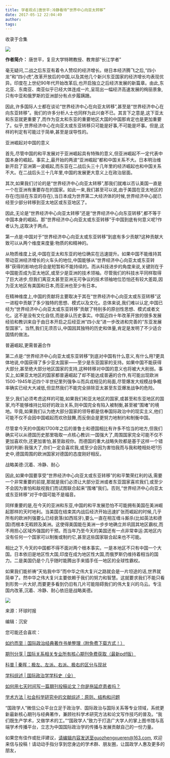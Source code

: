 ```yaml
---
title: 学者观点|唐世平:冷静看待“世界中心向亚太转移”
date: 2017-05-12 22:04:49
author: 
tags: 
---
```



收录于合集

![](/images/4312/2.png)

  

**作者简介：** 唐世平，复旦大学特聘教授、教育部“长江学者”

  

毫无疑问,二战之后东亚有着令人赞叹的经济增长。继日本经济腾飞之后,“四小龙”和“四小虎”,改革开放后的中国,以及其他几个新兴东亚国家的经济增长均表现优异。印度在上世纪90年代开始改革后,也开启独立之后经济发展的新篇章。由此,东北亚、东南亚、南亚似乎已经大体连成一片,呈现出一幅经济高速发展的绚丽景象,只有中亚和俄罗斯的亚洲部分有点步履蹒跚。

因此,许多国际人士都在谈论“世界经济中心在向亚太转移”,甚至是“世界经济中心在向东亚转移”。我们的许多分析人士也同样为此兴奋不已。其言下之意是,这下亚太和东亚就更重要了,而作为亚太和东亚的重要地区大国的中国那肯定也是更加重要了。似乎,世界经济中心在向亚太或东亚转移只可能是好事,不可能是坏事。但是,这样的判定有可能过于简单,甚至是误导性的。

  

亚洲崛起对中国的意义

首先,尽管中国的和平发展对于亚洲崛起具有特殊的意义,但亚洲崛起不一定代表中国本身的崛起。事实上,最开始的两波“亚洲崛起”都和中国关系不大。日本明治维新开启了亚洲第一波崛起,而东亚在二战后头三十几年里的经济崛起也和中国关系不大。在二战后头三十几年里,中国的发展更大意义上在政治层面。

其次,如果我们讨论的是“世界经济中心向亚太转移”,那我们就难以否认美国一直是一个在亚洲有重要存在的国家。如此一来,我们甚至可以说,由于美国在亚太地区的存在(包括在东亚的存在),当日本成为世界第二大经济体的时候,世界经济中心就已经至少部分转移到亚太地区或东亚地区了。

因此,无论是“世界经济中心向亚太转移”还是“世界经济中心向东亚转移”,都不等于中国本身的崛起。那“世界经济中心向亚太或东亚转移”于中国到底有何意义呢?作者认为,这取决于两点。

第一点是:中国对于“世界经济中心向亚太或东亚转移”到底有多少贡献?这种贡献大致可以从两个维度来度量:物质的和精神的。

从物质维度上说,中国在亚太和东亚的地位确实在迅速提升。如果中国不能维持其带动亚洲经济增长的火车头的地位,中国能够从“世界经济中心向亚太或东亚转移”获得的影响也将会是短暂和不能持续的。而从科技进步的角度来说,关键则在于中国能否成为亚太地区,或至少是亚洲的技术领袖。尽管我们的科技水平同样取得了巨大进步,但我们离亚太甚至亚洲无可争议的技术领袖地位恐怕还有较大差距,因为亚太地区有美国和日本,而亚洲也至少有日本。

在精神维度上,中国的贡献将主要取决于其在“世界经济中心向亚太或东亚转移”这一进程中贡献了多少独特的思想、模式以及文化。总体来说,我们难以认定,中国已经为“世界经济中心向亚太或东亚转移”贡献了特别多的原创性思想、模式或者文化。这不是没有文化自信,而是承认历史事实。中国近四十年改革开放的很多发展经验和教训来自于由日本开启之后经亚洲“四小龙”进一步改进和完善的“东亚发展型国家”。当然,我们无须否认,中国因其独特的历史和体量,肯定是发明了不少适合国情的做法。

  

普遍崛起,更需普遍合作

第二点是:“世界经济中心向亚太或东亚转移”到底对中国有什么意义,有什么用?更具体地说,中国获得了多少亚太国家——至少是东亚国家的支持。如果中国不能获得大部分,甚至绝大部分地区国家的支持,这种转移对中国的意义也将被大大削弱。事实上,如果亚太地区的国家都普遍崛起了却不能达成普遍的合作,有可能出现欧洲1500-1945年近四个半世纪里列强争斗而兵戎相见的局面,尽管爆发大规模战争概率确实已经大大减低,但显然我们不能完全排除亚太甚至东亚爆发战争的危险。

至少,我们必须考虑这样的可能,如果我们和亚太地区的国家,或甚至和东亚地区的国家,均不能够维持比较好的政治关系,则中国完全有陷入被制衡,甚至被“围堵”的境地。毕竟,如果我们认为绝大部分国家的领导都是信奉国际政治中的现实主义,他们可能不仅不会因中国崛起而欢欣鼓舞,而反倒会是更努力地制约和制衡中国。

尽管拿今天的中国和1700年之后的普鲁士和德国相比有许多不恰当的地方,但我们确实可以从德国历史那里吸取一点核心教训:一国强大了,周围国家完全可能不仅不更加喜欢你,还更加害怕,甚至敌视你。而德国的重大战略失败都是基于这样一个错误的判断:我强大了,你们一定会喜欢我,或至少会因为害怕我而与我和睦相处吧?历史中,德国周围的欧洲国家对德国的态度刚好相反。

  

战略美德:沉着、冷静、耐心

因此,如果中国要享受“世界经济中心向亚太或东亚转移”的和平繁荣红利的话,需要一个非常重要的前提,那就是我们必须让大部分亚洲或者东亚国家喜欢我们,或至少不会因为害怕和敌视我们而试图联合起来“围堵”我们。否则,“世界经济中心向亚太或东亚转移”对于中国可能不是福音。

同样重要的是,在今天的亚洲和东亚,中国的和平发展恐怕不可能拥有美国在美洲崛起那样的天时地利。当美国在结束其内战后经济开始迅速扩张而崛起的时候,几乎所有的欧洲列强要么已经衰落(如西班牙),要么一直在相互缠斗厮杀(比如英法和德国)而根本无暇顾及美洲。这使得美国能在美洲一步步地确立并巩固其地区霸权,而不用担心区域外强国的干预。而当年乃至今天的美国还有一点非常幸运:其地区内没有任何一个国家可以制衡或制约它,甚至这些国家联合起来也不可能。

相比之下,今天的中国都不得不面对两个根本事实。一是本地区不只有中国一个大国。日本依旧是地区性大国,印度在成为地区性大国,而俄罗斯仍维持着相当的国力。二是美国仍是个几乎随时能腾出手来插手任一地区的全球性霸权。

如果我们能祈祷“天佑我中华”而中华之伟大复兴之路就会是一片坦途的话,世界就简单了。然中华之伟大复兴主要依赖于我们的努力和智慧。这就要求我们不能只看到形势一片大好,而要更多看到仍旧有几片可能阻碍我们的伟大复兴的乌云。专注国内改革,沉着、冷静、耐心依旧是战略美德。

  

![](/images/4312/3.png)

  

来源：环球时报

编辑：沉安

您可能还会喜欢：

[如约而至｜国际政治经典著作书单整理（附免费下载方式！）](http://mp.weixin.qq.com/s?__biz=MzI3MTYzMzE5Mw==&mid=2247484047&idx=1&sn=7cbf5e66e8c4ecc1567f9259c5ddf5c5&chksm=eb3f9cc9dc4815df5dfd4d47882cb03ee5512acbfc03a57ff759a0b64aea0cd3cf5d6fc36fa8&scene=21#wechat_redirect)

[期刊分享 |
国际关系相关专业所有核心期刊免费获取（最新pdf版）](http://mp.weixin.qq.com/s?__biz=MzI3MTYzMzE5Mw==&mid=2247484056&idx=4&sn=23e11c3222678a1409b173359f85dcb6&chksm=eb3f9cdedc4815c8aa50ea71548dfdd5c0cc40a9ea28de076ba14178d74f9e0b7a711b093821&scene=21#wechat_redirect)  

[科普 |
秦晖：极左、左派、右派、极右的区分与现状](http://mp.weixin.qq.com/s?__biz=MzI3MTYzMzE5Mw==&mid=2247484129&idx=1&sn=b4819efcf421a202fe5000359d0ef690&chksm=eb3f9ca7dc4815b1fddd880e2813515080e9f23e1049089bd9db87260e729551cd43c7619a34&scene=21#wechat_redirect)

[学科综述 |
国际政治学学科史（全）](http://mp.weixin.qq.com/s?__biz=MzI3MTYzMzE5Mw==&mid=2247483961&idx=2&sn=5e1bb06e2f8d246383f9e8174ea0076c&chksm=eb3f9c7fdc481569bcaa1581a4ece88cbe824d51e4d781d7869f341462adc7ba51e294353da7&scene=21#wechat_redirect)

[如何用七天时间写一篇期刊投稿论文？你是拖延症患者吗？](http://mp.weixin.qq.com/s?__biz=MzI3MTYzMzE5Mw==&mid=2247484151&idx=2&sn=beceb344e95a48a15efc15ce307797f0&chksm=eb3f9cb1dc4815a7d4b7a41a82c5f10c07c6e3f0fec0d98d91941c346c4a340c0dfa19419f49&scene=21#wechat_redirect)

[学术方法 |
社会科学研究中的文献综述：原则、结构和问题](http://mp.weixin.qq.com/s?__biz=MzI3MTYzMzE5Mw==&mid=2247484201&idx=3&sn=2b9aa0f06a89ed149a5f455401965d41&chksm=eb3f9d6fdc481479e554f8a3519dfd12446d5100a44584567d2d191535c29584a2835d768a23&scene=21#wechat_redirect)

  

“国政学人”微信公众平台立足于政治学、国际政治与国际关系等专业领域，系统更新最新核心期刊与经典著作，兼顾社科学术研究方法和论文写作技巧的普及。“我们既生产学术，又做学术的工。”“国政学人”致力于打造广大学人的掌上图书馆与高端学术传播平台，立志为中国国际政治学的传播与发展贡献自己的一份力量。

如果您有佳作或批评建议，请编辑内容发送至guozhengxueren@163.com,
欢迎来信与投稿！请动动手指分享到您身边的学术群、朋友圈，让国政学人惠及更多的朋友，